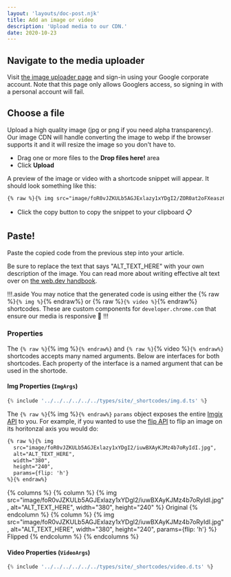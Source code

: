 ```yaml
---
layout: 'layouts/doc-post.njk'
title: Add an image or video
description: 'Upload media to our CDN.'
date: 2020-10-23
---
```


## Navigate to the media uploader

Visit [the image uploader page](https://chrome-gcs-uploader.web.app/) and
sign-in using your Google corporate account. Note that this page only allows
Googlers access, so signing in with a personal account will fail.

## Choose a file

Upload a high quality image (jpg or png if you need alpha transparency). Our
image CDN will handle converting the image to webp if the browser supports it
and it will resize the image so you don't have to.

- Drag one or more files to the **Drop files here!** area
- Click **Upload**

A preview of the image or video with a shortcode snippet will appear. It should
look something like this:

```md
{% raw %}{% img src="image/foR0vJZKULb5AGJExlazy1xYDgI2/ZOR0at2oFXeasz6jKylI.jpg", alt="ALT_TEXT_HERE", width="380", height="240" %}{% endraw %}
```

- Click the copy button to copy the snippet to your clipboard 📋

## Paste!

Paste the copied code from the previous step into your article.

Be sure to replace the text that says "ALT_TEXT_HERE" with your own description
of the image. You can read more about writing effective alt text over on [the
web.dev handbook](https://web.dev/handbook/inclusion-and-accessibility/#use-inclusive-images).

!!!.aside
You may notice that the generated code is using either the
{% raw %}`{% img %}`{% endraw%} or {% raw %}`{% video %}`{% endraw%} shortcodes.
These are custom components for `developer.chrome.com` that ensure our media is
responsive 📱
!!!

### Properties

The `{% raw %}`{% img %}`{% endraw%}` and `{% raw %}`{% video %}`{% endraw%}`
shortcodes accepts many named arguments. Below are interfaces for both
shortcodes. Each property of the interface is a named argument that can be used
in the shortode.

#### Img Properties (`ImgArgs`)

```typescript
{% include '../../../../../../types/site/_shortcodes/img.d.ts' %}
```

The `{% raw %}`{% img %}`{% endraw%}` `params` object exposes the entire [Imgix
API](https://docs.imgix.com/apis/rendering) to you. For example, if you wanted
to use the [flip API](https://docs.imgix.com/apis/rendering/rotation/flip) to flip
an image on its horitonzal axis you would do:

```md
{% raw %}{% img 
  src="image/foR0vJZKULb5AGJExlazy1xYDgI2/iuwBXAyKJMz4b7oRyIdI.jpg",
  alt="ALT_TEXT_HERE",
  width="380",
  height="240",
  params={flip: 'h'}
%}{% endraw%}
```

{% columns %}
{% column %}
{% img src="image/foR0vJZKULb5AGJExlazy1xYDgI2/iuwBXAyKJMz4b7oRyIdI.jpg", alt="ALT_TEXT_HERE", width="380", height="240" %}
Original
{% endcolumn %}
{% column %}
{% img src="image/foR0vJZKULb5AGJExlazy1xYDgI2/iuwBXAyKJMz4b7oRyIdI.jpg", alt="ALT_TEXT_HERE", width="380", height="240", params={flip: 'h'} %}
Flipped
{% endcolumn %}
{% endcolumns %}

#### Video Properties (`VideoArgs`)

```typescript
{% include '../../../../../../types/site/_shortcodes/video.d.ts' %}
```

